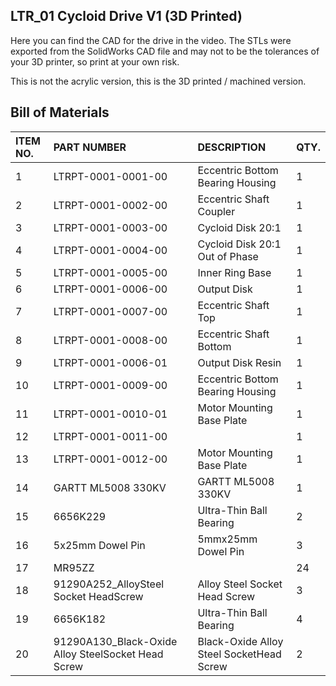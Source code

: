 LTR_01
Cycloid Drive V1 (3D Printed)
---
Here you can find the CAD for the drive in the video. The STLs were exported from the SolidWorks CAD file and may not to be the tolerances of your 3D printer, so print at your own risk.

This is not the acrylic version, this is the 3D printed / machined version.

Bill of Materials
---
|ITEM NO.|PART NUMBER|DESCRIPTION|QTY.|
|:----|:----|:----|:----|
|1|LTRPT-0001-0001-00|Eccentric Bottom Bearing Housing|1|
|2|LTRPT-0001-0002-00|Eccentric Shaft Coupler|1|
|3|LTRPT-0001-0003-00|Cycloid Disk 20:1|1|
|4|LTRPT-0001-0004-00|Cycloid Disk 20:1 Out of Phase|1|
|5|LTRPT-0001-0005-00|Inner Ring Base|1|
|6|LTRPT-0001-0006-00|Output Disk|1|
|7|LTRPT-0001-0007-00|Eccentric Shaft Top|1|
|8|LTRPT-0001-0008-00|Eccentric Shaft Bottom|1|
|9|LTRPT-0001-0006-01|Output Disk Resin|1|
|10|LTRPT-0001-0009-00|Eccentric Bottom Bearing Housing|1|
|11|LTRPT-0001-0010-01|Motor Mounting Base Plate|1|
|12|LTRPT-0001-0011-00| |1|
|13|LTRPT-0001-0012-00|Motor Mounting Base Plate|1|
|14|GARTT ML5008 330KV|GARTT ML5008 330KV|1|
|15|6656K229|Ultra-Thin Ball Bearing|2|
|16|5x25mm Dowel Pin|5mmx25mm Dowel Pin|3|
|17|MR95ZZ| |24|
|18|91290A252_AlloySteel Socket HeadScrew|Alloy Steel Socket Head Screw|3|
|19|6656K182|Ultra-Thin Ball Bearing|4|
|20|91290A130_Black-Oxide Alloy SteelSocket Head Screw|Black-Oxide Alloy Steel SocketHead Screw|2|
